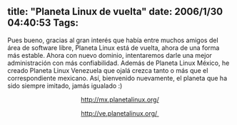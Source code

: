 title: "Planeta Linux de vuelta"
date: 2006/1/30 04:40:53
Tags: 
---
Pues bueno, gracias al gran interés que había entre muchos amigos del área de software libre, Planeta Linux está de vuelta, ahora de una forma más estable. Ahora con nuevo dominio, intentaremos darle una mejor administración con más confiabilidad. Además de Planeta Linux México, he creado Planeta Linux Venezuela que ojalá crezca tanto o más que el correspondiente mexicano. Así, bienvenido nuevamente, el planeta que ha sido siempre imitado, jamás igualado :)

<p align="center"><a target="_blank" href="http://mx.planetalinux.org/"><a href="http://mx.planetalinux.org/">http://mx.planetalinux.org/</a></a></p>
<p align="center"><a target="_blank" href="http://ve.planetalinux.org/"><a href="http://ve.planetalinux.org/%C2%A0">http://ve.planetalinux.org/ </a></a> </p>
